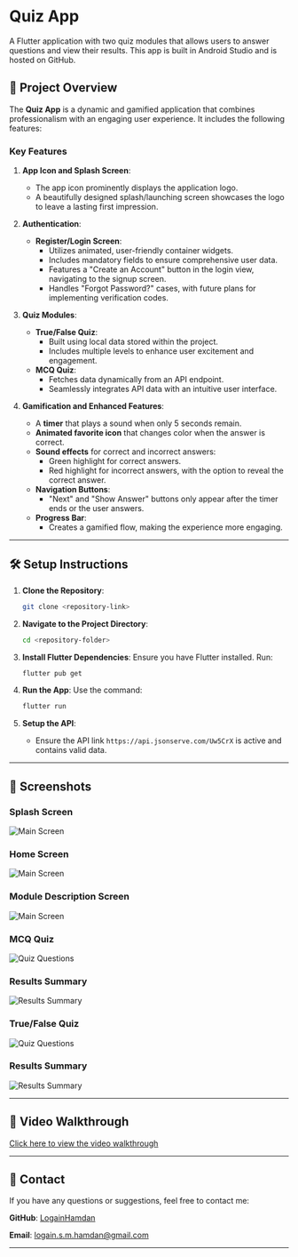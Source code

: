 # Quiz App

A Flutter application with two quiz modules that allows users to answer questions and view their results. This app is built in Android Studio and is hosted on GitHub.

## 📜 Project Overview

The **Quiz App** is a dynamic and gamified application that combines professionalism with an engaging user experience. It includes the following features:

### Key Features
1. **App Icon and Splash Screen**:
   - The app icon prominently displays the application logo.
   - A beautifully designed splash/launching screen showcases the logo to leave a lasting first impression.

2. **Authentication**:
   - **Register/Login Screen**: 
     - Utilizes animated, user-friendly container widgets.
     - Includes mandatory fields to ensure comprehensive user data.
     - Features a "Create an Account" button in the login view, navigating to the signup screen.
     - Handles "Forgot Password?" cases, with future plans for implementing verification codes.

3. **Quiz Modules**:
   - **True/False Quiz**:
     - Built using local data stored within the project.
     - Includes multiple levels to enhance user excitement and engagement.
   - **MCQ Quiz**:
     - Fetches data dynamically from an API endpoint.
     - Seamlessly integrates API data with an intuitive user interface.

4. **Gamification and Enhanced Features**:
   - A **timer** that plays a sound when only 5 seconds remain.
   - **Animated favorite icon** that changes color when the answer is correct.
   - **Sound effects** for correct and incorrect answers:
     - Green highlight for correct answers.
     - Red highlight for incorrect answers, with the option to reveal the correct answer.
   - **Navigation Buttons**:
     - "Next" and "Show Answer" buttons only appear after the timer ends or the user answers.
   - **Progress Bar**:
     - Creates a gamified flow, making the experience more engaging.

---

## 🛠️ Setup Instructions

1. **Clone the Repository**:
   ```bash
   git clone <repository-link>
   ```

2. **Navigate to the Project Directory**:
   ```bash
   cd <repository-folder>
   ```

3. **Install Flutter Dependencies**:
   Ensure you have Flutter installed. Run:
   ```bash
   flutter pub get
   ```

4. **Run the App**:
   Use the command:
   ```bash
   flutter run
   ```

5. **Setup the API**:
   - Ensure the API link `https://api.jsonserve.com/Uw5CrX` is active and contains valid data.

---

## 📱 Screenshots

### Splash Screen
![Main Screen](https://via.placeholder.com/300)

### Home Screen
![Main Screen](https://via.placeholder.com/300)

### Module Description Screen
![Main Screen](https://via.placeholder.com/300)

### MCQ Quiz
![Quiz Questions](https://via.placeholder.com/300)

### Results Summary
![Results Summary](https://via.placeholder.com/300)

### True/False Quiz
![Quiz Questions](https://via.placeholder.com/300)

### Results Summary
![Results Summary](https://via.placeholder.com/300)

---

## 🎥 Video Walkthrough

[Click here to view the video walkthrough](#)

---

## 📧 Contact

If you have any questions or suggestions, feel free to contact me:

**GitHub**: [LogainHamdan](https://github.com/LogainHamdan)

**Email**: logain.s.m.hamdan@gmail.com

---
